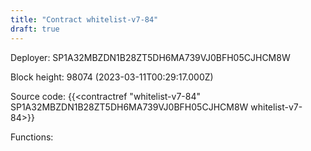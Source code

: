 ```yaml
---
title: "Contract whitelist-v7-84"
draft: true
---
```

Deployer: SP1A32MBZDN1B28ZT5DH6MA739VJ0BFH05CJHCM8W


 



Block height: 98074 (2023-03-11T00:29:17.000Z)

Source code: {{<contractref "whitelist-v7-84" SP1A32MBZDN1B28ZT5DH6MA739VJ0BFH05CJHCM8W whitelist-v7-84>}}

Functions:


